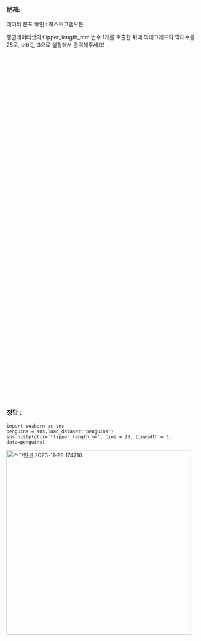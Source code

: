 ### 문제:<br>
데이터 분포 확인 : 히스토그램부분

펭귄데이터셋의 flipper_length_mm 변수 1개를 호출한 뒤에
막대그래프의 막대수를 25로, 너비는 3으로 설정해서 출력해주세요!

<br/><br/>
<br/><br/>
<br/><br/>
<br/><br/>
<br/><br/>
<br/><br/>
<br/><br/>
<br/><br/>
<br/><br/>
<br/><br/>
<br/><br/>
<br/><br/>
<br/><br/>

<br/><br/>
<br/><br/>
<br/><br/>
<br/><br/>
<br/><br/>
<br/><br/>
<br/><br/>
<br/><br/>
<br/><br/>
<br/><br/>
<br/><br/>
<br/><br/>
<br/><br/>
### 정답 : <br>
```
import seaborn as sns
penguins = sns.load_dataset('penguins')
sns.histplot(x='flipper_length_mm', bins = 25, binwidth = 3, data=penguins)
```

<img width="480" alt="스크린샷 2023-11-29 174710" src="https://github.com/sejongsmarcle/2023_Autumn_DataAnalysisStudy/assets/128336150/25b255a1-8d5c-4a62-821b-cc248731df9d">
